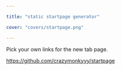 ```yaml
---

title: "static startpage generator"

cover: "covers/startpage.png"

---
```


Pick your own links for the new tab page.

https://github.com/crazymonkyyy/startpage